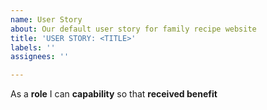 ```yaml
---
name: User Story
about: Our default user story for family recipe website
title: 'USER STORY: <TITLE>'
labels: ''
assignees: ''

---
```


As a **role** I can **capability** so that **received benefit**
